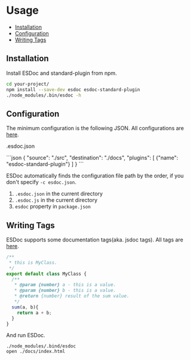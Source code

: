 # Usage
- [Installation](#installation)
- [Configuration](#configuration)
- [Writing Tags](#writing-tags)

## Installation
Install ESDoc and standard-plugin from npm.

```sh
cd your-project/
npm install --save-dev esdoc esdoc-standard-plugin
./node_modules/.bin/esdoc -h
```

## Configuration
The minimum configuration is the following JSON. All configurations are [here](./config.html).

<p class="file-path">.esdoc.json</p>
```json
{
  "source": "./src",
  "destination": "./docs",
  "plugins": [
    {"name": "esdoc-standard-plugin"}
  ]
}
```

ESDoc automatically finds the configuration file path by the order, if you don't specify `-c esdoc.json`.

1. `.esdoc.json` in the current directory
2. `.esdoc.js` in the current directory
3. `esdoc` property in `package.json`

## Writing Tags
ESDoc supports some documentation tags(aka. jsdoc tags). All tags are [here](./tags.html).

```javascript
/**
 * this is MyClass.
 */
export default class MyClass {
  /**
   * @param {number} a - this is a value.
   * @param {number} b - this is a value.
   * @return {number} result of the sum value.
   */
  sum(a, b){
    return a + b;
  }
}
```

And run ESDoc.
```
./node_modules/.bind/esdoc
open ./docs/index.html
```

